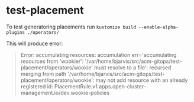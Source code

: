 # test-placement

To test generatoring placements run
`kustomize build --enable-alpha-plugins ./operators/`

This will produce error:
>Error: accumulating resources: accumulation err='accumulating resources from 'wookie/': '/var/home/bjarvis/src/acm-gitops/test-placement/operators/wookie' must resolve to a file': recursed merging from path '/var/home/bjarvis/src/acm-gitops/test-placement/operators/wookie': may not add resource with an already registered id: PlacementRule.v1.apps.open-cluster-management.io/dev.wookie-policies

